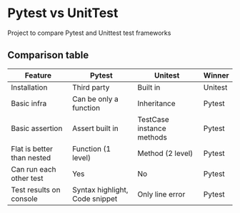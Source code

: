 # Pytest vs UnitTest
Project to compare Pytest and Unittest test frameworks

## Comparison table

| Feature | Pytest | Unitest | Winner |
| --- | --- | --- | --- |
| Installation | Third party | Built in | Unitest |
| Basic infra | Can be only a function | Inheritance | Pytest |
| Basic assertion | Assert built in | TestCase instance methods| Pytest |
| Flat is better than nested | Function (1 level) | Method (2 level) | Pytest |
| Can run each other test | Yes | No | Pytest |
| Test results on console | Syntax highlight, Code snippet | Only line error | Pytest |